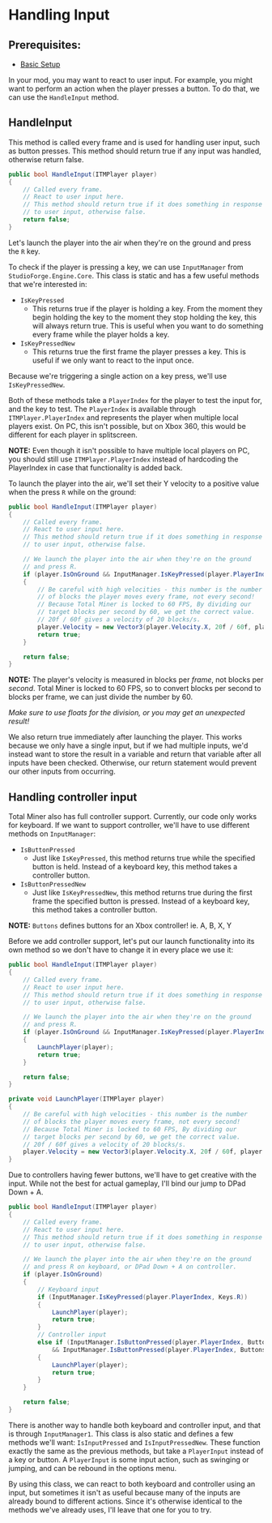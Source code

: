 # Handling Input

## Prerequisites:
- [Basic Setup](./README.md)

In your mod, you may want to react to user input. For example, you might want to perform an action when the player presses a button. To do that, we can use the `HandleInput` method.

## HandleInput

This method is called every frame and is used for handling user input, such as button presses. This method should return true if any input was handled, otherwise return false.

```csharp
public bool HandleInput(ITMPlayer player)
{
    // Called every frame.
    // React to user input here.
    // This method should return true if it does something in response
    // to user input, otherwise false.
    return false;
}
```

Let's launch the player into the air when they're on the ground and press the `R` key.

To check if the player is pressing a key, we can use `InputManager` from `StudioForge.Engine.Core`. This class is static and has a few useful methods that we're interested in:
- `IsKeyPressed`
  - This returns true if the player is holding a key. From the moment they begin holding the key to the moment they stop holding the key, this will always return true. This is useful when you want to do something every frame while the player holds a key.
- `IsKeyPressedNew`
  - This returns true the first frame the player presses a key. This is useful if we only want to react to the input once.

Because we're triggering a single action on a key press, we'll use `IsKeyPressedNew`.

Both of these methods take a `PlayerIndex` for the player to test the input for, and the key to test. The `PlayerIndex` is available through `ITMPlayer.PlayerIndex` and represents the player when multiple local players exist. On PC, this isn't possible, but on Xbox 360, this would be different for each player in splitscreen.

**NOTE:** Even though it isn't possible to have multiple local players on PC, you should still use `ITMPlayer.PlayerIndex` instead of hardcoding the PlayerIndex in case that functionality is added back.

To launch the player into the air, we'll set their Y velocity to a positive value when the press `R` while on the ground:

```csharp
public bool HandleInput(ITMPlayer player)
{
    // Called every frame.
    // React to user input here.
    // This method should return true if it does something in response
    // to user input, otherwise false.

    // We launch the player into the air when they're on the ground
    // and press R.
    if (player.IsOnGround && InputManager.IsKeyPressed(player.PlayerIndex, Keys.R))
    {
        // Be careful with high velocities - this number is the number
        // of blocks the player moves every frame, not every second!
        // Because Total Miner is locked to 60 FPS, By dividing our
        // target blocks per second by 60, we get the correct value.
        // 20f / 60f gives a velocity of 20 blocks/s.
        player.Velocity = new Vector3(player.Velocity.X, 20f / 60f, player.Velocity.Z);
        return true;
    }

    return false;
}
```

**NOTE:** The player's velocity is measured in blocks per *frame*, not blocks per *second*. Total Miner is locked to 60 FPS, so to convert blocks per second to blocks per frame, we can just divide the number by 60.

*Make sure to use floats for the division, or you may get an unexpected result!*

We also return true immediately after launching the player. This works because we only have a single input, but if we had multiple inputs, we'd instead want to store the result in a variable and return that variable after all inputs have been checked. Otherwise, our return statement would prevent our other inputs from occurring.

## Handling controller input

Total Miner also has full controller support. Currently, our code only works for keyboard. If we want to support controller, we'll have to use different methods on `InputManager`:
- `IsButtonPressed`
  - Just like `IsKeyPressed`, this method returns true while the specified button is held. Instead of a keyboard key, this method takes a controller button.
- `IsButtonPressedNew`
  - Just like `IsKeyPressedNew`, this method returns true during the first frame the specified button is pressed. Instead of a keyboard key, this method takes a controller button.

**NOTE:** `Buttons` defines buttons for an Xbox controller! ie. A, B, X, Y

Before we add controller support, let's put our launch functionality into its own method so we don't have to change it in every place we use it:

```csharp
public bool HandleInput(ITMPlayer player)
{
    // Called every frame.
    // React to user input here.
    // This method should return true if it does something in response
    // to user input, otherwise false.

    // We launch the player into the air when they're on the ground
    // and press R.
    if (player.IsOnGround && InputManager.IsKeyPressed(player.PlayerIndex, Keys.R))
    {
        LaunchPlayer(player);
        return true;
    }

    return false;
}

private void LaunchPlayer(ITMPlayer player)
{
    // Be careful with high velocities - this number is the number
    // of blocks the player moves every frame, not every second!
    // Because Total Miner is locked to 60 FPS, By dividing our
    // target blocks per second by 60, we get the correct value.
    // 20f / 60f gives a velocity of 20 blocks/s.
    player.Velocity = new Vector3(player.Velocity.X, 20f / 60f, player.Velocity.Z);
}
```

Due to controllers having fewer buttons, we'll have to get creative with the input. While not the best for actual gameplay, I'll bind our jump to DPad Down + A.

```csharp
public bool HandleInput(ITMPlayer player)
{
    // Called every frame.
    // React to user input here.
    // This method should return true if it does something in response
    // to user input, otherwise false.

    // We launch the player into the air when they're on the ground
    // and press R on keyboard, or DPad Down + A on controller.
    if (player.IsOnGround)
    {
        // Keyboard input
        if (InputManager.IsKeyPressed(player.PlayerIndex, Keys.R))
        {
            LaunchPlayer(player);
            return true;
        }
        // Controller input
        else if (InputManager.IsButtonPressed(player.PlayerIndex, Buttons.DPadDown)
            && InputManager.IsButtonPressed(player.PlayerIndex, Buttons.A))
        {
            LaunchPlayer(player);
            return true;
        }
    }

    return false;
}
```

There is another way to handle both keyboard and controller input, and that is through `InputManager1`. This class is also static and defines a few methods we'll want: `IsInputPressed` and `IsInputPressedNew`. These function exactly the same as the previous methods, but take a `PlayerInput` instead of a key or button. A `PlayerInput` is some input action, such as swinging or jumping, and can be rebound in the options menu.

By using this class, we can react to both keyboard and controller using an input, but sometimes it isn't as useful because many of the inputs are already bound to different actions. Since it's otherwise identical to the methods we've already uses, I'll leave that one for you to try.